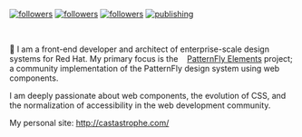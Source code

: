 <p><a href="https://twitter.com/castastrophee">
    <img alt="followers" title="Follow me on Twitter" src="https://img.shields.io/twitter/follow/castastrophee?color=55960c&labelColor=488207&label=Follow&logo=twitter&logoColor=white&style=for-the-badge"/></a>
  <a href="https://github.com/castastrophe">
    <img alt="followers" title="Follow me on GitHub" src="https://img.shields.io/github/followers/castastrophe?color=236ad3&labelColor=1155ba&style=for-the-badge&logo=github&label=Follow"/></a>
  <a href="https://codepen.io/castastrophee/">
    <img alt="followers" title="Follow me on CodePen" src="https://img.shields.io/badge/13-1?color=db5b39&labelColor=d84923&style=for-the-badge&logo=codepen&label=Follow"/></a>
<a href="https://medium.com/@castastrophee">
    <img alt="publishing" title="View articles on Medium" src="https://img.shields.io/badge/112-1?color=666&labelColor=444&label=subscribe&logo=medium&logoColor=white&style=for-the-badge"/></a></p>
<br>

👋 I am a front-end developer and architect of enterprise-scale design systems for Red Hat. My primary focus is the <img src="https://raw.githubusercontent.com/patternfly/patternfly-elements/master/favicon.ico" height="12" width="12" style="display: inline"/>[PatternFly&nbsp;Elements](https://github.com/patternfly/patternfly-elements) project; a community implementation of the PatternFly design system using web components.

I am deeply passionate about web components, the evolution of CSS, and the normalization of accessibility in the web development community.

My personal site: http://castastrophe.com/

<img src="https://github-readme-stats.vercel.app/api?username=castastrophe&&show_icons=true" alt="" role="presentation" />
